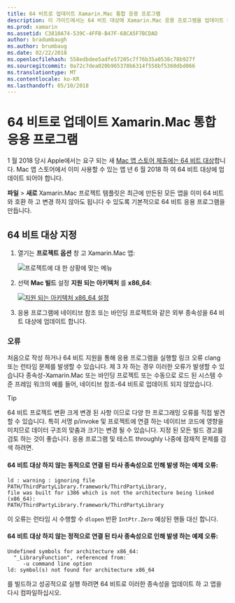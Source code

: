 ```yaml
---
title: 64 비트로 업데이트 Xamarin.Mac 통합 응용 프로그램
description: 이 가이드에서는 64 비트 대상에 Xamarin.Mac 응용 프로그램을 업데이트 하는 방법을 설명합니다
ms.prod: xamarin
ms.assetid: C3810A74-539C-4FFB-B47F-68CA5F7BCDAD
author: bradumbaugh
ms.author: brumbaug
ms.date: 02/22/2018
ms.openlocfilehash: 558edbdee5adfe57205c7f76b35a0538c78b927f
ms.sourcegitcommit: 0a72c7dea020b965378b6314f558bf5360dbd066
ms.translationtype: MT
ms.contentlocale: ko-KR
ms.lasthandoff: 05/10/2018
---
```

# <a name="updating-xamarinmac-unified-applications-to-64-bit"></a>64 비트로 업데이트 Xamarin.Mac 통합 응용 프로그램

1 월 2018 당시 Apple에서는 요구 되는 새 [Mac 앱 스토어 제출에는 64 비트 대상](https://developer.apple.com/news/?id=06282017a)합니다. Mac 앱 스토어에서 이미 사용할 수 있는 앱 년 6 월 2018 하 여 64 비트 대상에 업데이트 되어야 합니다.

**파일** > **새로** Xamarin.Mac 프로젝트 템플릿은 최근에 만든된 모든 앱을 이미 64 비트와 호환 하 고 변경 하지 않아도 됩니다 수 있도록 기본적으로 64 비트 응용 프로그램을 만듭니다.

## <a name="targeting-64-bit"></a>64 비트 대상 지정

1. 열기는 **프로젝트 옵션** 창 고 Xamarin.Mac 앱:

   ![프로젝트에 대 한 상황에 맞는 메뉴](mac-64-bit-images/1-contextual_menu-vsmac.png "프로젝트에 대 한 상황에 맞는 메뉴")

2. 선택 **Mac 빌드** 설정 **지원 되는 아키텍처** 를 **x86\_64**:

   [![지원 되는 아키텍처 x86_64 설정](mac-64-bit-images/2-project_options-vsmac.png "x86_64에 지원 되는 아키텍처를 설정 합니다.")](mac-64-bit-images/2-project_options-vsmac-large.png#lightbox)

3. 응용 프로그램에 네이티브 참조 또는 바인딩 프로젝트와 같은 외부 종속성을 64 비트 대상에 업데이트 합니다.

### <a name="errors"></a>오류

처음으로 작성 하거나 64 비트 지원을 통해 응용 프로그램을 실행할 링크 오류 clang 또는 런타임 문제를 발생할 수 있습니다. 제 3 자 하는 경우 이러한 오류가 발생할 수 있습니다 종속성-Xamarin.Mac 또는 바인딩 프로젝트 또는 수동으로 로드 된 시스템 수준 프레임 워크의 예를 들어, 네이티브 참조-64 비트로 업데이트 되지 않았습니다.

> [!TIP]
> 64 비트 프로젝트 변환 크게 변경 된 사항 이므로 다양 한 프로그래밍 오류를 직접 발견할 수 있습니다. 특히 서명 p/invoke 및 프로젝트에 연결 하는 네이티브 코드에 영향을 미치므로 데이터 구조의 맞춤과 크기는 변경 될 수 있습니다. 지정 된 모든 빌드 경고를 검토 하는 것이 좋습니다. 응용 프로그램 및 테스트 throughly 나중에 잠재적 문제를 검색 하려면.

#### <a name="example-error-resulting-from-a-dynamically-linked-third-party-dependency-that-does-not-target-64-bit"></a>64 비트 대상 하지 않는 동적으로 연결 된 타사 종속성으로 인해 발생 하는 예제 오류:

```console
ld : warning : ignoring file PATH/ThirdPartyLibrary.framework/ThirdPartyLibrary, 
file was built for i386 which is not the architecture being linked (x86_64): 
PATH/ThirdPartyLibrary.framework/ThirdPartyLibrary 
```

이 오류는 런타임 시 수행할 수 `dlopen` 반환 `IntPtr.Zero` 예상된 핸들 대신 합니다.

#### <a name="example-error-resulting-from-a-statically-linked-third-party-dependency-that-does-not-target-64-bit"></a>64 비트 대상 하지 않는 정적으로 연결 된 타사 종속성으로 인해 발생 하는 예제 오류:

```console
Undefined symbols for architecture x86_64:
  "_LibraryFunction", referenced from:
     -u command line option
ld: symbol(s) not found for architecture x86_64 
```

를 빌드하고 성공적으로 실행 하려면 64 비트로 이러한 종속성을 업데이트 하 고 앱을 다시 컴파일하십시오.

